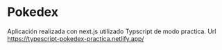 # Pokedex


Aplicación realizada con next.js utilizado Typscript de modo practica.
Url 
https://typescript-pokedex-practica.netlify.app/